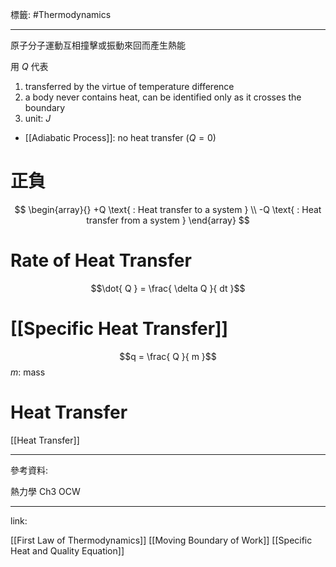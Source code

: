 標籤: #Thermodynamics 

---

原子分子運動互相撞擊或振動來回而產生熱能

用 $Q$ 代表

1. transferred by the virtue of temperature difference
2. a body never contains heat, can be identified only as it crosses the boundary
3. unit: $J$

- [[Adiabatic Process]]: no heat transfer $(Q = 0)$

# 正負

$$
\begin{array}{}
	+Q \text{ : Heat transfer to a system } \\
	-Q \text{ : Heat transfer from a system }
\end{array}
$$

# Rate of Heat Transfer

$$\dot{ Q } = \frac{ \delta Q }{ dt }$$

# [[Specific Heat Transfer]]

$$q = \frac{ Q }{ m }$$
$m$: mass

# Heat Transfer

[[Heat Transfer]]

---

參考資料:

熱力學 Ch3 OCW

---

link:

[[First Law of Thermodynamics]]
[[Moving Boundary of Work]]
[[Specific Heat and Quality Equation]]